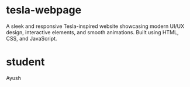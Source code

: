 # tesla-webpage
A sleek and responsive Tesla-inspired website showcasing modern UI/UX design, interactive elements, and smooth animations. Built using HTML, CSS, and JavaScript.

# student
Ayush
